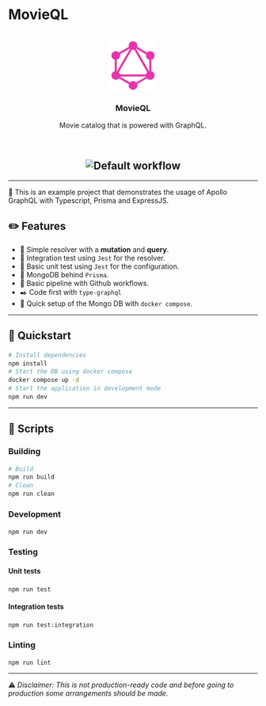 # MovieQL

<br />
<div align="center">
  <a href="https://github.com/Spelchure/movieql">
    <img src="assets/graphql-logo.png" alt="Logo" width="100" height="100">
  </a>

  <h3 align="center">MovieQL</h3>
    Movie catalog that is powered with GraphQL.
  <p align="center">
    <br />
  </p>

## ![Default workflow](https://github.com/Spelchure/movieql/actions/workflows/default.yml/badge.svg)

</div>

---

:movie_camera: This is an example project that demonstrates the usage of Apollo GraphQL with
Typescript, Prisma and ExpressJS.

## :pencil2: Features

- :pushpin: Simple resolver with a **mutation** and **query**.
- :paperclip: Integration test using `Jest` for the resolver.
- :hammer: Basic unit test using `Jest` for the configuration.
- :file_folder: MongoDB behind `Prisma`.
- :green_heart: Basic pipeline with Github workflows.
- :black_nib: Code first with `type-graphql`
- :dolphin: Quick setup of the Mongo DB with `docker compose`.

---

## :rocket: Quickstart

```sh
# Install dependencies
npm install
# Start the DB using docker compose
docker compose up -d
# Start the application in development mode
npm run dev
```

---

## :wrench: Scripts

### Building

```sh
# Build
npm run build
# Clean
npm run clean
```

### Development

`npm run dev`

### Testing

#### Unit tests

`npm run test`

#### Integration tests

`npm run test:integration`

### Linting

`npm run lint`

---

:warning: _Disclaimer: This is not production-ready code and before going to production
some arrangements should be made._